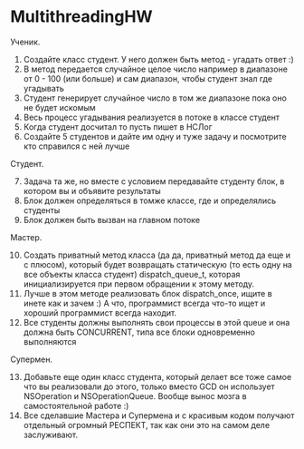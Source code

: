 # MultithreadingHW
Ученик. 

1. Создайте класс студент. У него должен быть метод - угадать ответ :)
2. В метод передается случайное целое число например в диапазоне от 0 - 100 (или больше) и сам диапазон, чтобы студент знал где угадывать
3. Студент генерирует случайное число в том же диапазоне пока оно не будет искомым 
4. Весь процесс угадывания реализуется в потоке в классе студент
5. Когда студент досчитал то пусть пишет в НСЛог 
6. Создайте 5 студентов и дайте им одну и туже задачу и посмотрите кто справился с ней лучше

Студент.

7. Задача та же, но вместе с условием передавайте студенту блок, в котором вы и объявите результаты
8. Блок должен определяться в томже классе, где и определялись студенты
9. Блок должен быть вызван на главном потоке

Мастер.

10. Создать приватный метод класса (да да, приватный метод да еще и с плюсом), который будет возвращать статическую (то есть одну на все объекты класса студент) dispatch_queue_t, которая инициализируется при первом обращении к этому методу. 
11. Лучше в этом методе реализовать блок dispatch_once, ищите в инете как и зачем :) А что, программист всегда что-то ищет и хороший программист всегда находит.
12. Все студенты должны выполнять свои процессы в этой queue и она должна быть CONCURRENT, типа все блоки одновременно выполняются

Супермен. 

13. Добавьте еще один класс студента, который делает все тоже самое что вы реализовали до этого, только вместо GCD он использует NSOperation и NSOperationQueue. Вообще вынос мозга в самостоятельной работе :)
14. Все сделавшие Мастера и Супермена и с красивым кодом получают отдельный огромный РЕСПЕКТ, так как они это на самом деле заслуживают.
